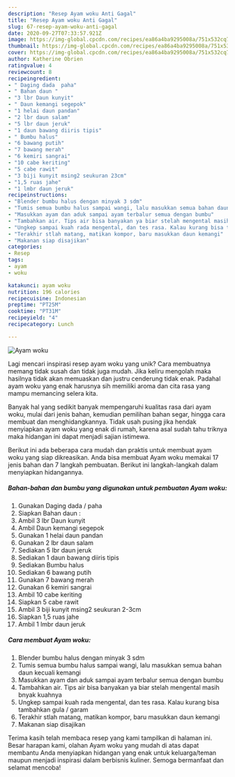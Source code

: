 ```yaml
---
description: "Resep Ayam woku Anti Gagal"
title: "Resep Ayam woku Anti Gagal"
slug: 67-resep-ayam-woku-anti-gagal
date: 2020-09-27T07:33:57.921Z
image: https://img-global.cpcdn.com/recipes/ea86a4ba9295008a/751x532cq70/ayam-woku-foto-resep-utama.jpg
thumbnail: https://img-global.cpcdn.com/recipes/ea86a4ba9295008a/751x532cq70/ayam-woku-foto-resep-utama.jpg
cover: https://img-global.cpcdn.com/recipes/ea86a4ba9295008a/751x532cq70/ayam-woku-foto-resep-utama.jpg
author: Katherine Obrien
ratingvalue: 4
reviewcount: 8
recipeingredient:
- " Daging dada  paha"
- " Bahan daun "
- "3 lbr Daun kunyit"
- " Daun kemangi segepok"
- "1 helai daun pandan"
- "2 lbr daun salam"
- "5 lbr daun jeruk"
- "1 daun bawang diiris tipis"
- " Bumbu halus"
- "6 bawang putih"
- "7 bawang merah"
- "6 kemiri sangrai"
- "10 cabe keriting"
- "5 cabe rawit"
- "3 biji kunyit msing2 seukuran 23cm"
- "1,5 ruas jahe"
- "1 lmbr daun jeruk"
recipeinstructions:
- "Blender bumbu halus dengan minyak 3 sdm"
- "Tumis semua bumbu halus sampai wangi, lalu masukkan semua bahan daun kecuali kemangi"
- "Masukkan ayam dan aduk sampai ayam terbalur semua dengan bumbu"
- "Tambahkan air. Tips air bisa banyakan ya biar stelah mengental masih bnyak kuahnya"
- "Ungkep sampai kuah rada mengental, dan tes rasa. Kalau kurang bisa tambahkan gula / garam"
- "Terakhir stlah matang, matikan kompor, baru masukkan daun kemangi"
- "Makanan siap disajikan"
categories:
- Resep
tags:
- ayam
- woku

katakunci: ayam woku 
nutrition: 196 calories
recipecuisine: Indonesian
preptime: "PT25M"
cooktime: "PT31M"
recipeyield: "4"
recipecategory: Lunch

---
```



![Ayam woku](https://img-global.cpcdn.com/recipes/ea86a4ba9295008a/751x532cq70/ayam-woku-foto-resep-utama.jpg)

Lagi mencari inspirasi resep ayam woku yang unik? Cara membuatnya memang tidak susah dan tidak juga mudah. Jika keliru mengolah maka hasilnya tidak akan memuaskan dan justru cenderung tidak enak. Padahal ayam woku yang enak harusnya sih memiliki aroma dan cita rasa yang mampu memancing selera kita.

Banyak hal yang sedikit banyak mempengaruhi kualitas rasa dari ayam woku, mulai dari jenis bahan, kemudian pemilihan bahan segar, hingga cara membuat dan menghidangkannya. Tidak usah pusing jika hendak menyiapkan ayam woku yang enak di rumah, karena asal sudah tahu triknya maka hidangan ini dapat menjadi sajian istimewa.




Berikut ini ada beberapa cara mudah dan praktis untuk membuat ayam woku yang siap dikreasikan. Anda bisa membuat Ayam woku memakai 17 jenis bahan dan 7 langkah pembuatan. Berikut ini langkah-langkah dalam menyiapkan hidangannya.

<!--inarticleads1-->

##### Bahan-bahan dan bumbu yang digunakan untuk pembuatan Ayam woku:

1. Gunakan  Daging dada / paha
1. Siapkan  Bahan daun :
1. Ambil 3 lbr Daun kunyit
1. Ambil  Daun kemangi segepok
1. Gunakan 1 helai daun pandan
1. Gunakan 2 lbr daun salam
1. Sediakan 5 lbr daun jeruk
1. Sediakan 1 daun bawang diiris tipis
1. Sediakan  Bumbu halus
1. Sediakan 6 bawang putih
1. Gunakan 7 bawang merah
1. Gunakan 6 kemiri sangrai
1. Ambil 10 cabe keriting
1. Siapkan 5 cabe rawit
1. Ambil 3 biji kunyit msing2 seukuran 2-3cm
1. Siapkan 1,5 ruas jahe
1. Ambil 1 lmbr daun jeruk




<!--inarticleads2-->

##### Cara membuat Ayam woku:

1. Blender bumbu halus dengan minyak 3 sdm
1. Tumis semua bumbu halus sampai wangi, lalu masukkan semua bahan daun kecuali kemangi
1. Masukkan ayam dan aduk sampai ayam terbalur semua dengan bumbu
1. Tambahkan air. Tips air bisa banyakan ya biar stelah mengental masih bnyak kuahnya
1. Ungkep sampai kuah rada mengental, dan tes rasa. Kalau kurang bisa tambahkan gula / garam
1. Terakhir stlah matang, matikan kompor, baru masukkan daun kemangi
1. Makanan siap disajikan




Terima kasih telah membaca resep yang kami tampilkan di halaman ini. Besar harapan kami, olahan Ayam woku yang mudah di atas dapat membantu Anda menyiapkan hidangan yang enak untuk keluarga/teman maupun menjadi inspirasi dalam berbisnis kuliner. Semoga bermanfaat dan selamat mencoba!
